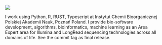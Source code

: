 ![](https://github.com/IBCHgenomic/eVaiutilities/blob/main/logo.png)

I work using Python, R, RUST, Typescript at Instytut Chemii Bioorganicznej Polskiej Akademii Nauk, Poznań Poland. I provide bio-software development, algorithms, bioinformatics, machine learning as an Area Expert area for Illumina and LongRead sequencing technologies across all domains of life. See the commit tag as final release. 
